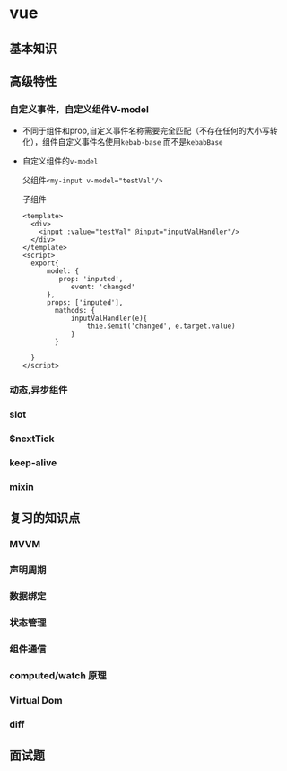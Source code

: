# vue

## 基本知识

## 高级特性

### 自定义事件，自定义组件V-model

* 不同于组件和prop,自定义事件名称需要完全匹配（不存在任何的大小写转化），组件自定义事件名使用`kebab-base` 而不是`kebabBase`

* 自定义组件的`v-model`

  父组件`<my-input v-model="testVal"/>`

  子组件

  ```
  <template>
  	<div>
  	  <input :value="testVal" @input="inputValHandler"/>
  	</div>
  </template>
  <script>
  	export{
  		model: {
  		   prop: 'inputed',
              event: 'changed'
  		},
  		props: ['inputed'],
          mathods: {
              inputValHandler(e){
                  thie.$emit('changed', e.target.value)
              }
          }
          
  	}
  </script>
  ```

  

### 动态,异步组件

### slot

### $nextTick

### keep-alive

### mixin



## 复习的知识点

### MVVM

### 声明周期

### 数据绑定

### 状态管理

### 组件通信

### computed/watch 原理

### Virtual Dom

### diff

## 面试题







